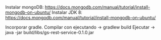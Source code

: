 Instalar mongoDB: https://docs.mongodb.com/manual/tutorial/install-mongodb-on-ubuntu/
Instalar JDK 8: https://docs.mongodb.com/manual/tutorial/install-mongodb-on-ubuntu/

Incorporar gradle.
Compilar con ejecutando -> gradlew build
Ejecutar -> java -jar build/libs/gs-rest-service-0.1.0.jar
